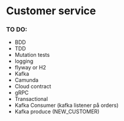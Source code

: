 # Customer service

### TO DO:
  - BDD  
  - TDD  
  - Mutation tests
  - logging
  - flyway or H2
  - Kafka  
  - Camunda  
  - Cloud contract  
  - gRPC  
  - Transactional  
  - Kafka Consumer (kafka listener på orders)
  - Kafka produce (NEW_CUSTOMER)

